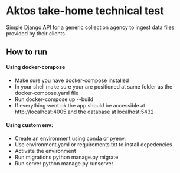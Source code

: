 # Aktos take-home technical test

Simple Django API for a generic collection agency to ingest data files provided by their clients.

## How to run

#### Using docker-compose

- Make sure you have docker-compose installed
- In your shell make sure your are positioned at same
  folder as the docker-compose.yaml file
- Run docker-compose up --build
- If everything went ok the app should be accessible
  at http://localhost:4005 and the database at localhost:5432

#### Using custom env:

- Create an environment using conda or pyenv.
- Use environment.yaml or requirements.txt to install depedencies
- Activate the environment
- Run migrations python manage.py migrate
- Run server python manage.py runserver
